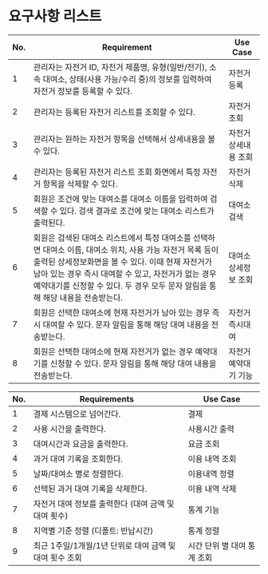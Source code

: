 # 요구사항 리스트

| No. | Requirement | Use Case |
|-----|--------------|----------|
| 1 | 관리자는 자전거 ID, 자전거 제품명, 유형(일반/전기), 소속 대여소, 상태(사용 가능/수리 중)의 정보를 입력하여 자전거 정보를 등록할 수 있다. | 자전거 등록 |
| 2 | 관리자는 등록된 자전거 리스트를 조회할 수 있다. | 자전거 조회 |
| 3 | 관리자는 원하는 자전거 항목을 선택해서 상세내용을 볼 수 있다. | 자전거 상세내용 조회 |
| 4 | 관리자는 등록된 자전거 리스트 조회 화면에서 특정 자전거 항목을 삭제할 수 있다. | 자전거 삭제 |
| 5 | 회원은 조건에 맞는 대여소를 대여소 이름을 입력하여 검색할 수 있다. 검색 결과로 조건에 맞는 대여소 리스트가 출력된다. | 대여소 검색 |
| 6 | 회원은 검색된 대여소 리스트에서 특정 대여소를 선택하면 대여소 이름, 대여소 위치, 사용 가능 자전거 목록 등이 출력된 상세정보화면을 볼 수 있다. 이때 현재 자전거가 남아 있는 경우 즉시 대여할 수 있고, 자전거가 없는 경우 예약대기를 신청할 수 있다. 두 경우 모두 문자 알림을 통해 해당 내용을 전송받는다. | 대여소 상세정보 조회 |
| 7 | 회원은 선택한 대여소에 현재 자전거가 남아 있는 경우 즉시 대여할 수 있다. 문자 알림을 통해 해당 대여 내용을 전송받는다. | 자전거 즉시대여 |
| 8 | 회원은 선택한 대여소에 현재 자전거가 없는 경우 예약대기를 신청할 수 있다. 문자 알림을 통해 해당 대여 내용을 전송받는다. | 자전거 예약대기 기능 |



    


| No. | Requirements | Use Case |
|-----|--------------|----------|
| 1 | 결제 시스템으로 넘어간다. | 결제 |
| 2 | 사용 시간을 출력한다. | 사용시간 출력 |
| 3 | 대여시간과 요금을 출력한다. | 요금 조회 |
| 4 | 과거 대여 기록을 조회한다. | 이용 내역 조회 |
| 5 | 날짜/대여소 별로 정렬한다. | 이용내역 정렬 |
| 6 | 선택된 과거 대여 기록을 삭제한다. | 이용 내역 삭제 |
| 7 | 자전거 대여 정보를 출력한다 (대여 금액 및 대여 횟수) | 통계 기능 |
| 8 | 지역별 기준 정렬 (디폴트: 반납시간) | 통계 정렬 |
| 9 | 최근 1주일/1개월/1년 단위로 대여 금액 및 대여 횟수 조회 | 시간 단위 별 대여 통계 조회 |